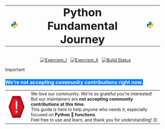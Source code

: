 <table align="center" style="font-size:36px;">
  <tr>
    <td><img src="figures/Python.png" alt="Imagem Início" width="70" /></td>
    <td align="center" style="font-size:36px; font-weight:bold; padding: 0 20px;">Python Fundamental Journey</td>
    <td><img src="figures/Python.png" alt="Imagem Fim" width="70" /></td>
  </tr>
</table>

</div>

&nbsp;&nbsp;&nbsp;&nbsp;&nbsp;&nbsp;&nbsp;&nbsp;&nbsp;&nbsp;&nbsp;&nbsp;&nbsp;&nbsp;&nbsp;&nbsp;&nbsp;&nbsp;&nbsp;&nbsp;&nbsp;&nbsp;&nbsp;&nbsp;&nbsp;&nbsp;
&nbsp;&nbsp;[![Exercism_I](https://img.shields.io/badge/Exercism--Built-9101FF?logo=python&logoColor=FFDF58&labelColor=3D7AAB&label=Python%203.11%20Powered)](https://exercism.org)
&nbsp;&nbsp;[![Exercism_II](https://img.shields.io/badge/PAUSED-C73D4E?labelColor=3D454D&label=Contributions)](https://exercism.org/blog/freeing-our-maintainers)
&nbsp; [![Build Status](https://github.com/exercism/python/workflows/Exercises%20check/badge.svg)](https://github.com/Francionlj/pyfundamentals-journey/actions)




> [!IMPORTANT]
> <h3><mark style="background-color:#007BFF; color:white;"><b>We’re not accepting community contributions right now.</b></mark></h3>
> <table>
>   <tr>
>     <td>
>       <img align="left" width="95" height="95" src="figures/attention.png" alt="Atenção" />
>     </td>
>     <td style="padding-left: 10px;">
>       We love our community. We're so grateful you're interested!<br />
>       But our maintainers are <b>not accepting community contributions at this time.</b><br />
>       This guide is here to help anyone who needs it, especially focused on <b>Python 🐍 functions</b>.<br />
>       Feel free to use and learn, and thank you for understanding! 😊
>     </td>
>   </tr>
> </table>
>
> <br>

